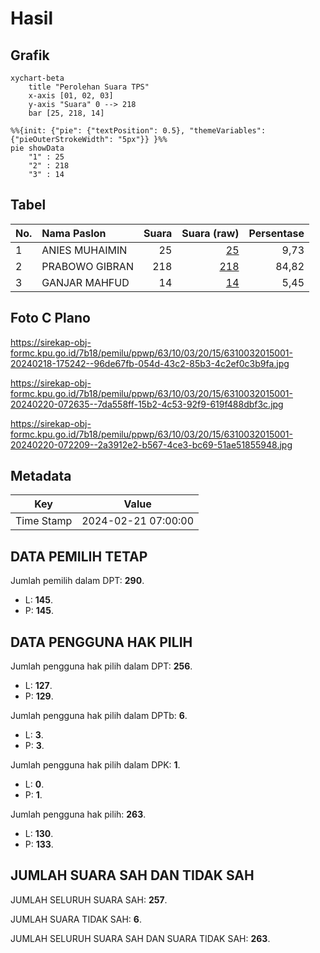 # Hasil

## Grafik

```mermaid
xychart-beta
    title "Perolehan Suara TPS"
    x-axis [01, 02, 03]
    y-axis "Suara" 0 --> 218
    bar [25, 218, 14]
```

```mermaid
%%{init: {"pie": {"textPosition": 0.5}, "themeVariables": {"pieOuterStrokeWidth": "5px"}} }%%
pie showData
    "1" : 25
    "2" : 218
    "3" : 14
```

## Tabel

| No. | Nama Paslon    | Suara | Suara (raw) | Persentase |
|:--- |:-------------- | -----:| -----------:| ----------:|
| 1   | ANIES MUHAIMIN | 25    | [25][p-1]   | 9,73       |
| 2   | PRABOWO GIBRAN | 218   | [218][p-2]  | 84,82      |
| 3   | GANJAR MAHFUD  | 14    | [14][p-3]   | 5,45       |


[p-1]: https://github.com/gigit-pemilu/pemilu-2024/blob/main/pilpres/hitung-suara/sub/63-kalimantan-selatan/sub/10-tanah-bumbu/sub/03-sungai-loban/sub/2015-sumber-makmur/sub/001-tps/sub/paslon-1.txt
[p-2]: https://github.com/gigit-pemilu/pemilu-2024/blob/main/pilpres/hitung-suara/sub/63-kalimantan-selatan/sub/10-tanah-bumbu/sub/03-sungai-loban/sub/2015-sumber-makmur/sub/001-tps/sub/paslon-2.txt
[p-3]: https://github.com/gigit-pemilu/pemilu-2024/blob/main/pilpres/hitung-suara/sub/63-kalimantan-selatan/sub/10-tanah-bumbu/sub/03-sungai-loban/sub/2015-sumber-makmur/sub/001-tps/sub/paslon-3.txt

## Foto C Plano

https://sirekap-obj-formc.kpu.go.id/7b18/pemilu/ppwp/63/10/03/20/15/6310032015001-20240218-175242--96de67fb-054d-43c2-85b3-4c2ef0c3b9fa.jpg

https://sirekap-obj-formc.kpu.go.id/7b18/pemilu/ppwp/63/10/03/20/15/6310032015001-20240220-072635--7da558ff-15b2-4c53-92f9-619f488dbf3c.jpg

https://sirekap-obj-formc.kpu.go.id/7b18/pemilu/ppwp/63/10/03/20/15/6310032015001-20240220-072209--2a3912e2-b567-4ce3-bc69-51ae51855948.jpg


## Metadata

| Key        | Value               |
| ---------- | ------------------- |
| Time Stamp | 2024-02-21 07:00:00 |


## DATA PEMILIH TETAP

Jumlah pemilih dalam DPT: **290**.
 * L: **145**.
 * P: **145**.

## DATA PENGGUNA HAK PILIH

Jumlah pengguna hak pilih dalam DPT: **256**.
 * L: **127**.
 * P: **129**.

Jumlah pengguna hak pilih dalam DPTb: **6**.
 * L: **3**.
 * P: **3**.

Jumlah pengguna hak pilih dalam DPK: **1**.
 * L: **0**.
 * P: **1**.

Jumlah pengguna hak pilih: **263**.
 * L: **130**.
 * P: **133**.

## JUMLAH SUARA SAH DAN TIDAK SAH

JUMLAH SELURUH SUARA SAH: **257**.

JUMLAH SUARA TIDAK SAH: **6**.

JUMLAH SELURUH SUARA SAH DAN SUARA TIDAK SAH: **263**.


